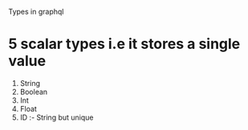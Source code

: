 Types in graphql


# 5 scalar types i.e it stores a single value
1. String
2. Boolean
3. Int
4. Float
5. ID :- String but unique